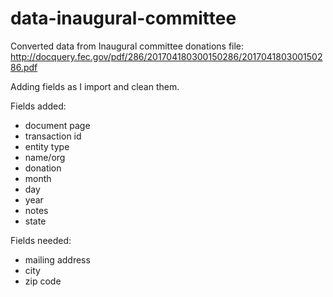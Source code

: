 # data-inaugural-committee

Converted data from Inaugural committee donations file: http://docquery.fec.gov/pdf/286/201704180300150286/201704180300150286.pdf

Adding fields as I import and clean them.

Fields added:
- document page
- transaction id
- entity type
- name/org
- donation
- month
- day
- year
- notes
- state

Fields needed:
- mailing address
- city
- zip code
